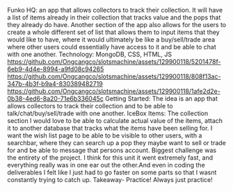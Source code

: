 Funko HQ: an app that allows collectors to track their collection. It will have a list of items already in their collection that tracks value and the pops that they already do have. Another section of the app also allows for the users to create a whole different set of list that allows them to input items that they would like to have, where it would ultimately be like a buy/sell/trade area where other users could essentially have access to it and be able to chat with one another. 
Technology: MongoDB, CSS, HTML, JS 
https://github.com/Ongcangco/slotsmachine/assets/129900118/5201478f-6eb9-4d4e-8994-a9fd08c94265
https://github.com/Ongcangco/slotsmachine/assets/129900118/808f13ac-347b-4b3f-b9a4-830389482719
https://github.com/Ongcangco/slotsmachine/assets/129900118/1afe2d2e-0b38-4ed6-8a20-71e6b336045c
Getting Started: The idea is an app that allows collectors to track their collection and to be able to talk/chat/buy/sell/trade with one another.
IceBox Items: The collection section I would love to be able to calculate actual value of the items, attach it to another database that tracks what the items have been selling for. I want the wish list page to be able to be visible to other users, with a searchbar, where they can search up a pop they maybe want to sell or trade for and be able to message that persons account. 
Biggest challenge was the entirety of the project. I think for this unit it went extremely fast, and everything really was in one ear out the other.And even in coding the deliverables I felt like I just had to go faster on some parts so that I wasnt constantly trying to catch up. 
Takeaway- Practice! Always just practice!